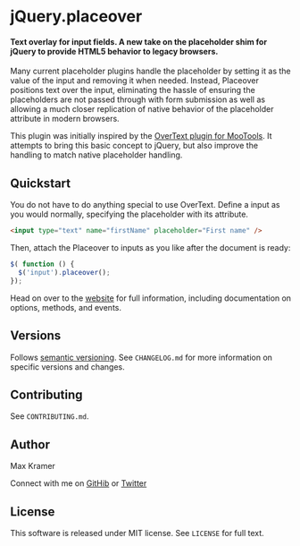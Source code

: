 # jQuery.placeover
#### Text overlay for input fields. A new take on the placeholder shim for jQuery to provide HTML5 behavior to legacy browsers.

Many current placeholder plugins handle the placeholder by setting it as the value of the input and removing it when needed.  Instead, Placeover positions text over the input, eliminating the hassle of ensuring the placeholders are not passed through with form submission as well as allowing a much closer replication of native behavior of the placeholder attribute in modern browsers.

This plugin was initially inspired by the [OverText plugin for MooTools](http://mootools.net/docs/more/Forms/OverText).  It attempts to bring this basic concept to jQuery, but also improve the handling to match native placeholder handling.

## Quickstart
You do not have to do anything special to use OverText.  Define a input as you would normally, specifying the placeholder with its attribute.
```html
<input type="text" name="firstName" placeholder="First name" />
```
Then, attach the Placeover to inputs as you like after the document is ready:
```js
$( function () {
  $('input').placeover();
});
```

Head on over to the [website](http://mckramer.github.io/jquery-placeover/) for full information, including documentation on options, methods, and events.

## Versions
Follows [semantic versioning](http://semver.org).  See `CHANGELOG.md` for more information on specific versions and changes.

## Contributing
See `CONTRIBUTING.md`.

## Author
Max Kramer

Connect with me on [GitHib](https://github.com/mckramer) or [Twitter](https://twitter.com/maxckramer)

## License
This software is released under MIT license.  See `LICENSE` for full text.